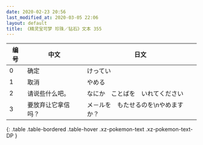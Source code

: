 ```yaml
---
date: 2020-02-23 20:56
last_modified_at: 2020-03-05 22:06
layout: default
title: 《精灵宝可梦 珍珠／钻石》文本 355
---
```

| 编号 | 中文 | 日文 |
| ---- | ---- | ---- |
| 0 | 确定 | けってい |
| 1 | 取消 | やめる |
| 2 | 请说些什么吧。 | なにか　ことばを　いれてください |
| 3 | 要放弃让它拿信吗？ | メ－ルを　もたせるのを\nやめますか？ |
{: .table .table-bordered .table-hover .xz-pokemon-text .xz-pokemon-text-DP }